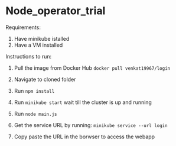 # Node_operator_trial

Requirements:
1. Have minikube istalled
2. Have a VM installed

Instructions to run:

1. Pull the image from Docker Hub
`docker pull venkat19967/login`

2. Navigate to cloned folder

3. Run
`npm install`

4. Run
`minikube start`
wait till the cluster is up and running

5. Run
`node main.js`

6. Get the service URL by running:
`minikube service --url login`

7. Copy paste the URL in the borwser to access the webapp
